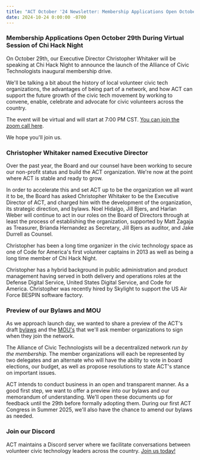```yaml
---
title: "ACT October '24 Newsletter: Membership Applications Open October 29th During Virtual Session of Chi Hack Night"
date: 2024-10-24 0:00:00 -0700
---
```


### Membership Applications Open October 29th During Virtual Session of Chi Hack Night

On October 29th, our Executive Director Christopher Whitaker will be speaking at Chi Hack Night to announce the launch of the Alliance of Civic Technologists inaugural membership drive.

We'll  be talking a bit about the history of local volunteer civic tech organizations, the advantages of being part of a network, and how ACT can support the future growth of the civic tech movement by working to convene, enable, celebrate and advocate for civic volunteers across the country.

The event will be virtual and will start at 7:00 PM CST. [You can join the zoom call here](https://chihacknight.org/events/2024/10/29/act).

We hope you'll join us.

### Christopher Whitaker named Executive Director

Over the past year, the Board and our counsel have been working to secure our non-profit status and build the ACT organization. We're now at the point where ACT is stable and ready to grow.

In order to accelerate this and set ACT up to be the organization we all want it to be, the Board has asked Christopher Whitaker to be the Executive Director of ACT, and charged him with the development of the organization, its strategic direction, and bylaws. Noel Hidalgo, Jill Bjers, and Harlan Weber will continue to act in our roles on the Board of Directors through at least the process of establishing the organization, supported by Matt Zagaja as Treasurer, Brianda Hernandez as Secretary, Jill Bjers as auditor, and Jake Durrell as Counsel.

Christopher has been a long time organizer in the civic technology space as one of Code for America's first volunteer captains in 2013 as well as being a long time member of Chi Hack Night.

Christopher has a hybrid background in public administration and product management having served in both delivery and operations roles at the Defense Digital Service, United States Digital Service, and Code for America. Christopher was recently hired by Skylight to support the US Air Force BESPIN software factory.

### Preview of our Bylaws and MOU

As we approach launch day, we wanted to share a preview of the ACT's draft  [bylaws](https://docs.google.com/document/d/1gDhnQqsY3El2BfJuL7J_RHkY3eqJonRm4hZAY0PjBqY/edit) and the [MOU's](https://docs.google.com/document/d/1TBfWrQPz4FwIKeJmsOSek9GSfBfQMFnXMAUbJgRs1fY/edit#heading=h.h2i5p3uasqof) that we'll ask member organizations to sign when they join the network.

The Alliance of Civic Technologists will be a decentralized network *run by the membership.*  The member organizations will each be represented by two delegates and an alternate who will have the ability to vote in board elections, our budget, as well as propose resolutions to state ACT's stance on important issues.

ACT intends to conduct business in an open and transparent manner. As a good first step, we want to offer a preview into our bylaws and our memorandum of understanding. We'll open these documents up for feedback until the 29th before formally adopting them. During our first ACT Congress in Summer 2025, we'll also have the chance to amend our bylaws as needed.

### Join our Discord

ACT maintains a Discord server where we facilitate conversations between volunteer civic technology leaders across the country. [Join us today\!](https://discord.gg/EM6ywtMhkP)

